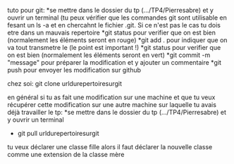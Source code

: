 tuto pour git:
*se mettre dans le dossier du tp (.../TP4/Pierresabre) et y ouvrir un terminal
(tu peux vérifier que les commandes git sont utilisable en fesant un ls -a et en chercahnt le fichier .git. Si ce n'est pas le cas tu dois etre dans un mauvais repertoire
*git status pour verifier que on est bien (normalement les éléments seront en rouge)
*git add . pour indiquer que on va tout transmetre le (le point est important !)
*git status pour verifier que on est bien (normalement les éléments seront en vert)
*git commit -m "message" pour préparer la modification et y ajouter un commentaire
*git push pour envoyer les modification sur github


chez soi:
git clone urldurepertoiresurgit

en général si tu as fait une modification sur une machine et que tu veux récupérer cette modification sur une autre machine sur laquelle tu avais déjà travailler le tp:
*se mettre dans le dossier du tp (.../TP4/Pierresabre) et y ouvrir un terminal
* git pull urldurepertoiresurgit

tu veux déclarer une classe fille alors il faut déclarer la nouvelle classe comme une extension de la classe mère

